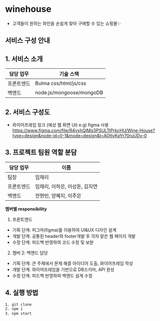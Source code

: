 # winehouse

- 고객들이 원하는 와인을 손쉽게 찾아 구매할 수 있는 쇼핑몰✨

## 서비스 구성 안내

## 1. 서비스 소개

| 담당 업무  | 기술 스택                |
| ---------- | ------------------------ |
| 프론트엔드 | Bulma css/html/js/css    |
| 백엔드     | node.js/mongoose/mongoDB |

## 2. 서비스 구성도

- 와이어프레임 링크 (예상 웹 화면 UI) e.g) figma 사용
  https://www.figma.com/file/R4vvhQjMq3PSULTtPrkcHU/Wine-House?type=design&node-id=0-1&mode=design&t=AOtlyKpYr70ruUDv-0

## 3. 프로젝트 팀원 역할 분담

| 담당 업무  | 이름                           |
| ---------- | ------------------------------ |
| 팀장       | 임채리                         |
| 프론트엔드 | 임채리, 이하은, 이상돈, 김지연 |
| 백엔드     | 전현빈, 양혜지, 이주은         |

**멤버별 responsibility**

1. 프론트엔드

- 기획 단계: 피그마(figma)를 이용하여 UI&UX 디자인 설계
- 개발 단계: 공통된 header와 footer개발 후 각자 맡은 웹 페이지 개발
- 수정 단계: 피드백 반영하여 코드 수정 및 보완

2. 멤버 2: 백엔드 담당

- 기획 단계: 큰 주제에서 문제 해결 아이디어 도출, 와이어프레임 작성
- 개발 단계: 와이어프레임을 기반으로 DB스키마, API 완성
- 수정 단계: 피드백 반영하여 백엔드 설계 수정

## 4. 실행 방법

  ```bash
  1. git clone
  2. npm i
  3. npm start
  ```
